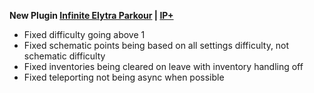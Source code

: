 **New Plugin [Infinite Elytra Parkour](https://www.spigotmc.org/resources/115322/) | [IP+](https://www.spigotmc.org/resources/105019/)**

- Fixed difficulty going above 1
- Fixed schematic points being based on all settings difficulty, not schematic difficulty
- Fixed inventories being cleared on leave with inventory handling off
- Fixed teleporting not being async when possible